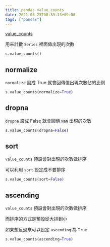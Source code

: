 ```yaml
---
title: pandas value_counts
date: 2021-06-25T00:39:13+09:00
tags: ["pandas"]
---
```

[value_counts](https://pandas.pydata.org/pandas-docs/stable/reference/api/pandas.Series.value_counts.html)

用來計數 `Series` 裡面值出現的次數

```python
s.value_counts()
```

## normalize

`normalize` 設成 True 就會回傳值出現次數佔的比例

```python
s.value_counts(normalize=True)
```

## dropna

`dropna` 設成 False 就會回傳 `NaN` 出現的次數

```python
s.value_counts(dropna=False)
```

## sort

`value_counts` 預設會對出現的次數做排序

可以利用 `sort` 設定成不要排序

```python
s.value_counts(sort=False)
```

## ascending

`value_counts` 預設會對出現的次數做排序

而排序的方式是預設從大排到小

如果想反過來可以設定 `ascending` 為 `True`

```python
s.value_counts(ascending=True)
```
